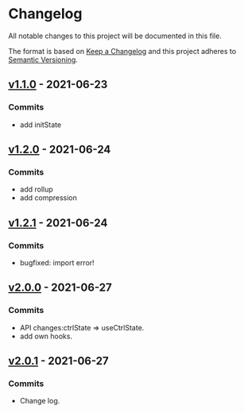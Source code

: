 # Changelog

All notable changes to this project will be documented in this file.

The format is based on [Keep a Changelog](https://keepachangelog.com/en/1.0.0/)
and this project adheres to [Semantic Versioning](https://semver.org/spec/v2.0.0.html).

## [v1.1.0](https://github.com/NickLJudy/FlowRegime/commit/adca4d90cb8f3d339c002f6c53c8bd46f5487c57) - 2021-06-23

### Commits
- add initState

## [v1.2.0](https://github.com/NickLJudy/FlowRegime/commit/cbde5485bf92b9bb20a0c5bfbf64471946e9dabb) - 2021-06-24
### Commits
- add rollup
- add compression

## [v1.2.1](https://github.com/NickLJudy/FlowRegime/commit/ba43350e147f979f1760a74c2ce7bde2aae5069d) - 2021-06-24
### Commits
- bugfixed: import error!

## [v2.0.0](https://github.com/NickLJudy/FlowRegime/commit/13ce6401813497b582608f55f62a0f05f00e4768) - 2021-06-27
### Commits
- API changes:ctrlState => useCtrlState.
- add own hooks.

## [v2.0.1](https://github.com/NickLJudy/FlowRegime/commit/0d23bed9be3c2b7b85d406cea5a3756c72020af7) - 2021-06-27
### Commits
- Change log.